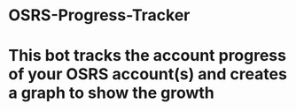 # OSRS-Progress-Tracker
# This bot tracks the account progress of your OSRS account(s) and creates a graph to show the growth